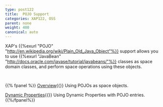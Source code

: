 ```yaml
---
type: post122
title:  POJO Support
categories: XAP122, OSS
parent: none
weight: 400
canonical: auto
---
```




XAP's {{%exurl "POJO" "http://en.wikipedia.org/wiki/Plain_Old_Java_Object"%}} support allows you to use {{%exurl "JavaBean" "http://docs.oracle.com/javase/tutorial/javabeans/"%}} classes as space domain classes, and perform space operations using these objects.



<br>


{{% fpanel %}}
[Overview](./pojo-support.html){{<wbr>}}
Using POJOs as space objects.

[Dynamic Properties](./dynamic-properties.html){{<wbr>}}
Using Dynamic Properties with POJO entries.
{{%/fpanel%}}

